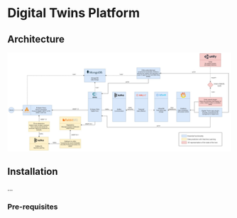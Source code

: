 # Digital Twins Platform

## Architecture

![Architecture](images/architecture.jpg)

## Installation
...

### Pre-requisites
